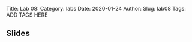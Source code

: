 Title: Lab 08:
Category: labs
Date: 2020-01-24
Author: 
Slug: lab08
Tags: ADD TAGS HERE


## Slides
